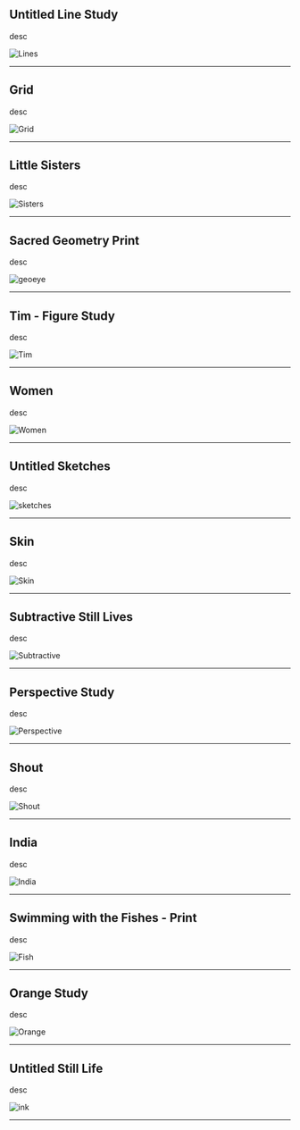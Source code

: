 ## Untitled Line Study

desc

![Lines](https://mayacbarnes.github.io/assets/images/swirlies.jpg)

---

## Grid

desc

![Grid](https://mayacbarnes.github.io/assets/images/Grid.jpg)

---

## Little Sisters

desc

![Sisters](https://mayacbarnes.github.io/assets/images/india.jpg)

---

## Sacred Geometry Print

desc

![geoeye](https://mayacbarnes.github.io/assets/images/geoeye.jpg)

---

## Tim - Figure Study

desc

![Tim](https://mayacbarnes.github.io/assets/images/Tim.jpg)

---

## Women

desc

![Women](https://mayacbarnes.github.io/assets/images/women.jpg)

---

## Untitled Sketches

desc

![sketches](https://mayacbarnes.github.io/assets/images/surfacesketches.jpg)

---

## Skin

desc

![Skin](https://mayacbarnes.github.io/assets/images/mom.jpg)

---

## Subtractive Still Lives

desc

![Subtractive](https://mayacbarnes.github.io/assets/imagessubtractivedrawings.jpg)

---

## Perspective Study

desc

![Perspective](https://mayacbarnes.github.io/assets/images/perspective.jpg)

---

## Shout

desc

![Shout](https://mayacbarnes.github.io/assets/images/shout.jpg)

---

## India

desc

![India](https://mayacbarnes.github.io/assets/images/india.jpg)

---

## Swimming with the Fishes - Print

desc

![Fish](https://mayacbarnes.github.io/assets/images/fishprint.jpg)

---

## Orange Study

desc

![Orange](https://mayacbarnes.github.io/assets/images/orange.jpg)

---

## Untitled Still Life

desc

![ink](https://mayacbarnes.github.io/assets/images/inkstilllife.jpg)

---

